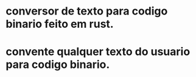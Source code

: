 # conversor de texto para codigo binario feito em rust.
# convente qualquer texto do usuario para codigo binario.
